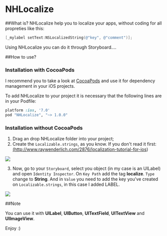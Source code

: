 NHLocalize
==========

##What is?
NHLocalize help you to localize your apps, without coding for all propreties like this:

```objective-c
[_mylabel setText:NSLocalizedString(@"key", @"comment")];
```

Using NHLocalize you can do it through Storyboard....

##How to use?


### Installation with CocoaPods

I recommend you to take a look at [CocoaPods](http://cocoapods.org) and use it for dependency management in your iOS projects.

To add NHLocalize to your project it is necessary that the following lines are in your Podfile:

```ruby
platform :ios, '7.0'
pod "NHLocalize", "~> 1.0.0"
```

### Installation without CocoaPods

  1. Drag an drop NHLocalize folder into your project;
  2. Create the `Localizable.strings`, as you know. If you don't read it first: <a href>(http://www.raywenderlich.com/2876/localization-tutorial-for-ios)</a>
  
  <img src="https://github.com/nthegedus/NHLocalize/blob/master/Example/NHLocalize/Localizable.png?raw=true"/>
  
  3. Now, go to your `Storyboard`, select you object (in my case is an UILabel) and open `Identity Inspector`.
  On `Key Path` add the tag <b>localize</b>. `Type` change to <b>String</b>. And in `Value` you need to add the key you've created on `Localizable.strings`, in this case I added LABEL.

  <img src="https://github.com/nthegedus/NHLocalize/blob/master/Example/NHLocalize/User%20Defined.png?raw=true"/>
  
  
  ##Note

  You can use it with <b>UILabel</b>, <b>UIButton</b>, <b>UITextField</b>, <b>UITextView</b> and <b>UIImageView</b>. 
  
  Enjoy :)
